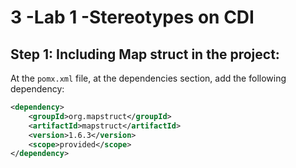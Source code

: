 # 3 -Lab 1 -Stereotypes on CDI


## Step 1: Including Map struct in the project:

At the `pomx.xml` file, at the dependencies section, add the following dependency:

```xml
<dependency>
    <groupId>org.mapstruct</groupId>
    <artifactId>mapstruct</artifactId>
    <version>1.6.3</version>
    <scope>provided</scope>
</dependency>
```
